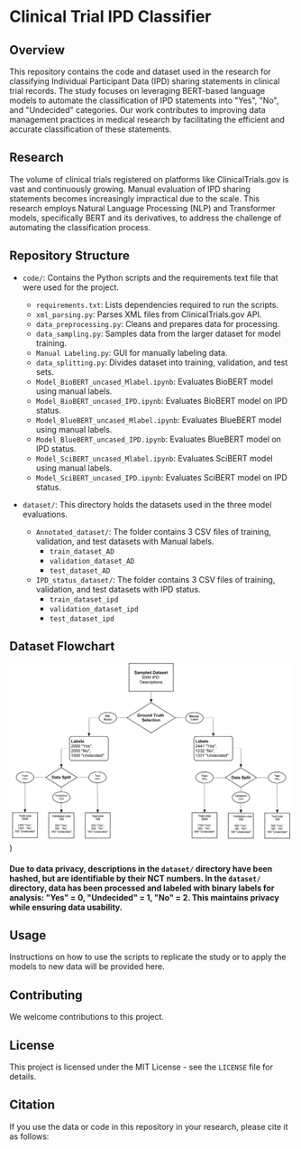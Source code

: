 # Clinical Trial IPD Classifier

## Overview
This repository contains the code and dataset used in the research for classifying Individual Participant Data (IPD) sharing statements in clinical trial records. The study focuses on leveraging BERT-based language models to automate the classification of IPD statements into "Yes", "No", and "Undecided" categories. Our work contributes to improving data management practices in medical research by facilitating the efficient and accurate classification of these statements.

## Research
The volume of clinical trials registered on platforms like ClinicalTrials.gov is vast and continuously growing. Manual evaluation of IPD sharing statements becomes increasingly impractical due to the scale. This research employs Natural Language Processing (NLP) and Transformer models, specifically BERT and its derivatives, to address the challenge of automating the classification process.

## Repository Structure

- `code/`: Contains the Python scripts and the requirements text file that were used for the project.
  - `requirements.txt`: Lists dependencies required to run the scripts.
  - `xml_parsing.py`: Parses XML files from ClinicalTrials.gov API.
  - `data_preprocessing.py`: Cleans and prepares data for processing.
  - `data_sampling.py`: Samples data from the larger dataset for model training.
  - `Manual Labeling.py`: GUI for manually labeling data.
  - `data_splitting.py`: Divides dataset into training, validation, and test sets.
  - `Model_BioBERT_uncased_Mlabel.ipynb`: Evaluates BioBERT model using manual labels.
  - `Model_BioBERT_uncased_IPD.ipynb`: Evaluates BioBERT model on IPD status.
  - `Model_BlueBERT_uncased_Mlabel.ipynb`: Evaluates BlueBERT model using manual labels.
  - `Model_BlueBERT_uncased_IPD.ipynb`: Evaluates BlueBERT model on IPD status.
  - `Model_SciBERT_uncased_Mlabel.ipynb`: Evaluates SciBERT model using manual labels.
  - `Model_SciBERT_uncased_IPD.ipynb`: Evaluates SciBERT model on IPD status.

- `dataset/`: This directory holds the datasets used in the three model evaluations.
  - `Annotated_dataset/`: The folder contains 3 CSV files of training, validation, and test datasets with Manual labels.
    - `train_dataset_AD`
    - `validation_dataset_AD`
    - `test_dataset_AD`
  - `IPD_status_dataset/`: The folder contains 3 CSV files of training, validation, and test datasets with IPD status.
    - `train_dataset_ipd`
    - `validation_dataset_ipd`
    - `test_dataset_ipd`    

## Dataset Flowchart


![URL_of_the_image "Optional title"](https://github.com/sjelodari/ClinicalTrialIPDClassifier/blob/main/Datasets/Data%20Split%20Flowchart.png))

#### Due to data privacy, descriptions in the `dataset/` directory have been hashed, but are identifiable by their NCT numbers. In the `dataset/` directory, data has been processed and labeled with binary labels for analysis: "Yes" = 0, "Undecided" = 1, "No" = 2. This maintains privacy while ensuring data usability.

## Usage

Instructions on how to use the scripts to replicate the study or to apply the models to new data will be provided here.

## Contributing

We welcome contributions to this project.

## License

This project is licensed under the MIT License - see the `LICENSE` file for details.

## Citation

If you use the data or code in this repository in your research, please cite it as follows:
